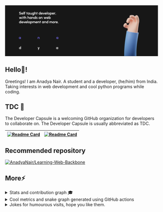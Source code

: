 <img src="Anadya Banner.png"></img>

## Hello👋!

Greetings! I am Anadya Nair.
A student and a developer, (he/him) from India.
Taking interests in web development and cool python programs while coding.

## TDC 🚀
The Developer Capsule is a welcoming GitHub organization for developers to collaborate on. The Developer Capsule is usually abbreviated as TDC.

|[![Readme Card](https://github-readme-stats.vercel.app/api/pin/?username=TheDeveloperCapsule&repo=Introduction&theme=dark)](https://github.com/TheDeveloperCapsule/Introduction)|[![Readme Card](https://github-readme-stats.vercel.app/api/pin/?username=TheDeveloperCapsule&repo=Join&theme=dark)](https://github.com/TheDeveloperCapsule/Join)|
|---|---|

## Recommended repository
[![AnadyaNair/Learning-Web-Backbone](https://github-readme-stats.vercel.app/api/pin/?username=AnadyaNair&repo=Learning-Web-Backbone&theme=dark)](https://github.com/AnadyaNair/Learning-Web-Backbone)

## More⚡

<details>
<summary>Stats and contribution graph 🎓</summary>
<br>
<img src ="https://github-readme-stats.vercel.app/api?username=AnadyaNair&show_icons=true&theme=default"></img>
<br> <br>
<img src="https://activity-graph.herokuapp.com/graph?username=AnadyaNair&theme=xcode"></img>
</details>

<details>
<summary>Cool metrics and snake graph generated using GitHub actions</summary>
<br>
<img src="https://github.com/AnadyaNair/AnadyaNair/blob/main/github-metrics.svg"></img>
<br> <br>
<img src="https://github.com/AnadyaNair/AnadyaNair/raw/output/github-contribution-grid-snake.svg"></img>
</details>

<details>
<summary>Jokes for humourous visits, hope you like them.</summary>
<br>
<img src="https://readme-jokes.vercel.app/api?theme=tokyonight" alt="Jokes Card" /> 
</details>
